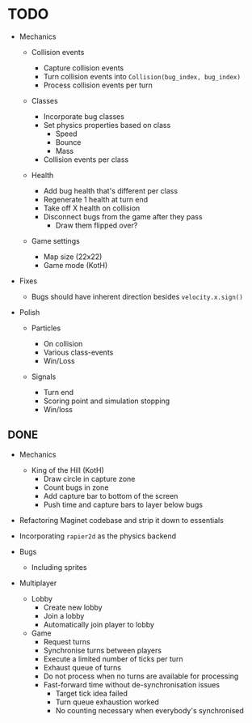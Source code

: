 # TODO

- Mechanics

  - Collision events
    - Capture collision events
    - Turn collision events into `Collision(bug_index, bug_index)`
    - Process collision events per turn

  - Classes
    - Incorporate bug classes
    - Set physics properties based on class
      - Speed
      - Bounce
      - Mass
    - Collision events per class

  - Health
    - Add bug health that's different per class
    - Regenerate 1 health at turn end
    - Take off X health on collision
    - Disconnect bugs from the game after they pass
      - Draw them flipped over?

  - Game settings
    - Map size (22x22)
    - Game mode (KotH)

- Fixes
  - Bugs should have inherent direction besides `velocity.x.sign()`

- Polish
  - Particles
    - On collision
    - Various class-events
    - Win/Loss

  - Signals
    - Turn end
    - Scoring point and simulation stopping
    - Win/loss

## DONE

- Mechanics
  - King of the Hill (KotH)
    - Draw circle in capture zone
    - Count bugs in zone
    - Add capture bar to bottom of the screen
    - Push time and capture bars to layer below bugs

- Refactoring Maginet codebase and strip it down to essentials
- Incorporating `rapier2d` as the physics backend
- Bugs
  - Including sprites
- Multiplayer
  - Lobby
    - Create new lobby
    - Join a lobby
    - Automatically join player to lobby
  - Game
    - Request turns
    - Synchronise turns between players
    - Execute a limited number of ticks per turn
    - Exhaust queue of turns
    - Do not process when no turns are available for processing
    - Fast-forward time without de-synchronisation issues
      - Target tick idea failed
      - Turn queue exhaustion worked
      - No counting necessary when everybody's synchronised
